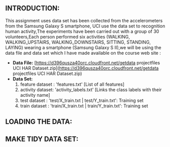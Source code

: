 ## INTRODUCTION: ##

 This assignment uses data set has been collected from the accelerometers from the Samsung Galaxy S smartphone, UCI use the data set to recognition human activity,The experiments have been carried out with a group of 30 volunteers,Each person performed six activities (WALKING, WALKING_UPSTAIRS, WALKING_DOWNSTAIRS, SITTING, STANDING, LAYING) wearing a smartphone (Samsung Galaxy S II),we will be using the data file and data set which I have made available on the course web site :
  
  - **Data File:** [https://d396qusza40orc.cloudfront.net/getdata projectfiles UCI HAR Dataset.zip](https://d396qusza40orc.cloudfront.net/getdata projectfiles UCI HAR Dataset.zip)
  - **Data Set:**
       1. feature dataset : 'features.txt' [List of all features]
       2. activity dataset: 'activity_labels.txt' [Links the class labels with their activity name]
       3. test dataset    : 'test/X_train.txt | test/Y_train.txt': Training set
       4. train dataset   : 'train/X_train.txt | train/Y_train.txt': Training set


## LOADING THE DATA: ##


## MAKE TIDY DATA SET: ##


